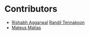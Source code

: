 # Contributors
	
* [Rishabh Aggarwal](https://github.com/altruistcoder)
[Randil Tennakoon](https://github.com/randiltennakoon)
* [Mateus Matias](https://github.com/UmMatias)
